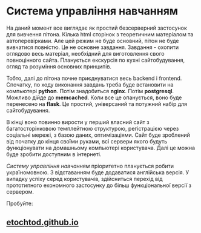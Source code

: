 # Система управління навчанням

На даний момент все виглядає як простий безсерверний застосунок для вивчення пітона. Кілька html сторінок з теоретичним матеріалом та автоперевірками. Але цей режим не буде основний, пітон не буде вивчатися повністю. Це не основне завдання. Завдання - охопити оглядово весь матеріал, необхідний для виготовлення свого повноцінного сайта. Планується екскурсія по кухні сайтобудування, огляд та розуміння основних принципів.

Тобто, далі до пітона почне приєднуватися весь backend і frontend. Спочатку, по ходу виконання завдань треба буде встановити на компьютері **python**. Потім знадобиться **nginx**. Потім **postgresql**. Можливо дійде до **memcached**. Коли все це опанується, воно буде перенесено на **flask**. Це простий, універсаний та потужний набір для сайтобудування.

В кінці воно повинно вирости у перший власний сайт з багатосторінковою темплейтною структурою, регістрацією через соціальні мережі, з базою даних, оптимізаціями. Сайт буде зроблений від початку до кінця своїми руками, всі сервери якого будуть функціонувати на домашньому компьютері користувача. Далі це можна буде зробити доступним в інтернеті.

*Систему управління навчанням* пріоритетно планується робити україномовною. З відставанням буде додаватися англійська версія. У випадку успіху серед користувачів, здійсниться перехід від прототипного економного застосунку до більш функціональної версії з сервером.

Пробуйте:
## [etochtod.github.io](https://etochtod.github.io/)

